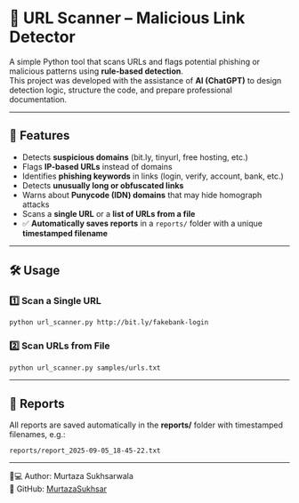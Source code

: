 # 🔎 URL Scanner – Malicious Link Detector

A simple Python tool that scans URLs and flags potential phishing or malicious patterns using **rule-based detection**.  
This project was developed with the assistance of **AI (ChatGPT)** to design detection logic, structure the code, and prepare professional documentation.

---

## 🚀 Features
- Detects **suspicious domains** (bit.ly, tinyurl, free hosting, etc.)
- Flags **IP-based URLs** instead of domains
- Identifies **phishing keywords** in links (login, verify, account, bank, etc.)
- Detects **unusually long or obfuscated links**
- Warns about **Punycode (IDN) domains** that may hide homograph attacks
- Scans a **single URL** or a **list of URLs from a file**
- ✅ **Automatically saves reports** in a `reports/` folder with a unique **timestamped filename**

---

## 🛠 Usage

### 1️⃣ Scan a Single URL
```bash
python url_scanner.py http://bit.ly/fakebank-login
```

### 2️⃣ Scan URLs from File
```bash
python url_scanner.py samples/urls.txt
```

---

## 📂 Reports
All reports are saved automatically in the **reports/** folder with timestamped filenames, e.g.:
```
reports/report_2025-09-05_18-45-22.txt
```

---

👨💻 Author: Murtaza Sukhsarwala  
🔗 GitHub: [MurtazaSukhsar](https://github.com/MurtazaSukhsar)
